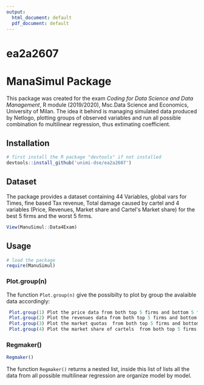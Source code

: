 ```yaml
---
output:
  html_document: default
  pdf_document: default
---
```

# ea2a2607
<h1 align="leftr">ManaSimul Package </h1> 

This package was created for the exam _Coding for Data Science and Data Management_, R module (2019/2020), Msc.Data Science and Economics, University of Milan.
The idea it behind is managing simulated data produced by Netlogo, plotting groups of observed variables and run all possible combination fo multilinear regression, thus extimating coefficient. 

## Installation

```R
# first install the R package "devtools" if not installed
devtools::install_github('unimi-dse/ea2a2607')
```

## Dataset

The package provides a dataset containing 44 Variables,  global vars for Times, fine based Tax revenue, Total damage caused by cartel and 4 variables (Price, Revenues, Market share and Cartel's Market share) for the best 5 firms and the worst 5 firms.  

```R
View(ManuSimul::Data4Exam)
```

## Usage

```R
# load the package
require(ManuSimul)
```

### Plot.group(n)

The function `Plot.group(n)` give the possibilty to plot by group the avalaible data accordingly:
```R
 Plot.group(1) Plot the price data from both top 5 firms and bottom 5 firms 
 Plot.group(2) Plot the revenues data from both top 5 firms and bottom 5 firms
 Plot.group(3) Plot the market quotas  from both top 5 firms and bottom 5 firms
 Plot.group(4) Plot the market share of cartels  from both top 5 firms and bottom 5 firms.
```


### Regmaker()


```R
Regmaker()
```

The function `Regmaker()` returns a nested list, inside this list of lists all the data from all possible multilinear regression are organize model by model.



